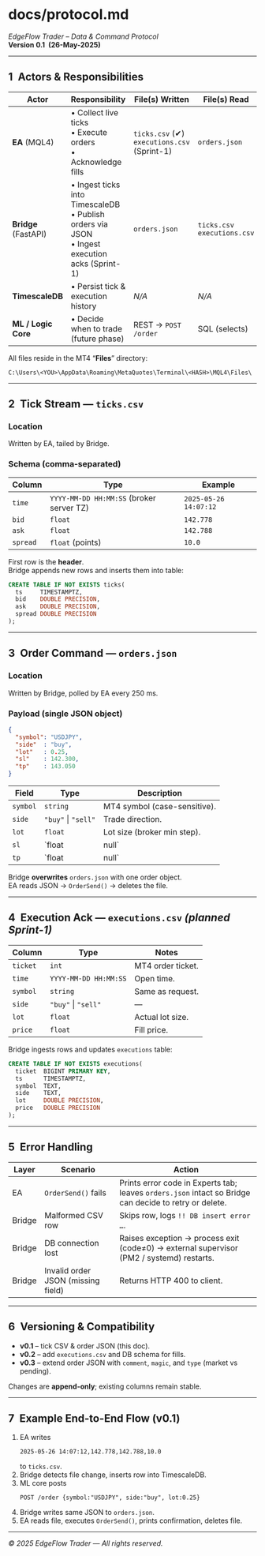 # docs/protocol.md  
*EdgeFlow Trader – Data & Command Protocol*  
**Version 0.1 (26-May-2025)**

---

## 1 Actors & Responsibilities

| Actor | Responsibility | File(s) Written | File(s) Read |
|-------|----------------|-----------------|--------------|
| **EA** (MQL4) | • Collect live ticks<br>• Execute orders<br>• Acknowledge fills | `ticks.csv` (✔︎)<br>`executions.csv` (Sprint-1) | `orders.json` |
| **Bridge** (FastAPI) | • Ingest ticks into TimescaleDB<br>• Publish orders via JSON<br>• Ingest execution acks (Sprint-1) | `orders.json` | `ticks.csv`<br>`executions.csv` |
| **TimescaleDB** | • Persist tick & execution history | _N/A_ | _N/A_ |
| **ML / Logic Core** | • Decide when to trade (future phase) | REST → `POST /order` | SQL (selects) |

All files reside in the MT4 “**Files**” directory:

```
C:\Users\<YOU>\AppData\Roaming\MetaQuotes\Terminal\<HASH>\MQL4\Files\
```

---

## 2 Tick Stream — `ticks.csv`

### Location  
Written by EA, tailed by Bridge.

### Schema (comma-separated)

| Column | Type | Example |
|--------|------|---------|
| `time` | `YYYY-MM-DD HH:MM:SS` (broker server TZ) | `2025-05-26 14:07:12` |
| `bid`  | `float` | `142.778` |
| `ask`  | `float` | `142.788` |
| `spread` | `float` (points) | `10.0` |

First row is the **header**.  
Bridge appends new rows and inserts them into table:

```sql
CREATE TABLE IF NOT EXISTS ticks(
  ts     TIMESTAMPTZ,
  bid    DOUBLE PRECISION,
  ask    DOUBLE PRECISION,
  spread DOUBLE PRECISION
);
```

---

## 3 Order Command — `orders.json`

### Location  
Written by Bridge, polled by EA every 250 ms.

### Payload (single JSON object)

```json
{
  "symbol": "USDJPY",
  "side"  : "buy",
  "lot"   : 0.25,
  "sl"    : 142.300,
  "tp"    : 143.050
}
```

| Field | Type | Description |
|-------|------|-------------|
| `symbol` | `string` | MT4 symbol (case-sensitive). |
| `side` | `"buy"` \| `"sell"` | Trade direction. |
| `lot`  | `float` | Lot size (broker min step). |
| `sl`   | `float | null` | Stop-loss price (optional). |
| `tp`   | `float | null` | Take-profit price (optional). |

Bridge **overwrites** `orders.json` with one order object.  
EA reads JSON → `OrderSend()` → deletes the file.

---

## 4 Execution Ack — `executions.csv` *(planned Sprint-1)*

| Column | Type | Notes |
|--------|------|-------|
| `ticket` | `int` | MT4 order ticket. |
| `time` | `YYYY-MM-DD HH:MM:SS` | Open time. |
| `symbol` | `string` | Same as request. |
| `side` | `"buy"` \| `"sell"` | — |
| `lot` | `float` | Actual lot size. |
| `price` | `float` | Fill price. |

Bridge ingests rows and updates `executions` table:

```sql
CREATE TABLE IF NOT EXISTS executions(
  ticket  BIGINT PRIMARY KEY,
  ts      TIMESTAMPTZ,
  symbol  TEXT,
  side    TEXT,
  lot     DOUBLE PRECISION,
  price   DOUBLE PRECISION
);
```

---

## 5 Error Handling

| Layer | Scenario | Action |
|-------|----------|--------|
| EA | `OrderSend()` fails | Prints error code in Experts tab; leaves `orders.json` intact so Bridge can decide to retry or delete. |
| Bridge | Malformed CSV row | Skips row, logs `!! DB insert error …`. |
| Bridge | DB connection lost | Raises exception → process exit (code≠0) → external supervisor (PM2 / systemd) restarts. |
| Bridge | Invalid order JSON (missing field) | Returns HTTP 400 to client. |

---

## 6 Versioning & Compatibility

* **v0.1** – tick CSV & order JSON (this doc).  
* **v0.2** – add `executions.csv` and DB schema for fills.  
* **v0.3** – extend order JSON with `comment`, `magic`, and `type` (market vs pending).  

Changes are **append-only**; existing columns remain stable.

---

## 7 Example End-to-End Flow (v0.1)

1. EA writes  
   ```
   2025-05-26 14:07:12,142.778,142.788,10.0
   ```  
   to `ticks.csv`.
2. Bridge detects file change, inserts row into TimescaleDB.
3. ML core posts  
   ```
   POST /order {symbol:"USDJPY", side:"buy", lot:0.25}
   ```
4. Bridge writes same JSON to `orders.json`.
5. EA reads file, executes `OrderSend()`, prints confirmation, deletes file.

---

*© 2025 EdgeFlow Trader — All rights reserved.*
